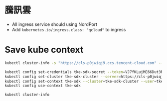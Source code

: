 騰訊雲
=====
* All ingress service should using NordPort
* Add `kubernetes.io/ingress.class: "qcloud"` to ingress

Save kube context
=====
```sh
kubectl cluster-info -s "https://cls-p0jwiqj9.ccs.tencent-cloud.com" --token=VJ7fKLujME66Dut3bNx13xTBAaHg8ffo --certificate-authority=$HOME/.ssh/tke-sdk.crt

kubectl config set-credentials tke-sdk-secret --token=VJ7fKLujME66Dut3bNx13xTBAaHg8ffo
kubectl config set-cluster tke-sdk-cluster --server=https://cls-p0jwiqj9.tencent-cloud.com --certificate-authority=$HOME/.ssh/tke-sdk.crt
kubectl config set-context tke-sdk --cluster=tke-sdk-cluster --user=tke-sdk-secret
kubectl config use-context tke-sdk

kubectl cluster-info
```

